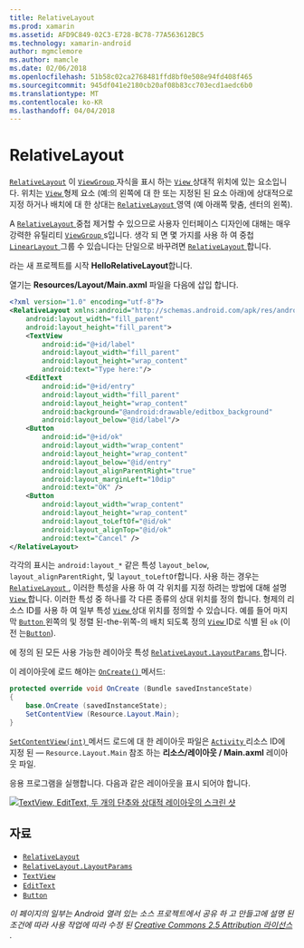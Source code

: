 ```yaml
---
title: RelativeLayout
ms.prod: xamarin
ms.assetid: AFD9C849-02C3-E728-BC78-77A563612BC5
ms.technology: xamarin-android
author: mgmclemore
ms.author: mamcle
ms.date: 02/06/2018
ms.openlocfilehash: 51b58c02ca2768481ffd8bf0e508e94fd408f465
ms.sourcegitcommit: 945df041e2180cb20af08b83cc703ecd1aedc6b0
ms.translationtype: MT
ms.contentlocale: ko-KR
ms.lasthandoff: 04/04/2018
---
```

# <a name="relativelayout"></a>RelativeLayout

[`RelativeLayout`](https://developer.xamarin.com/api/type/Android.Widget.RelativeLayout/) 이 [ `ViewGroup` ](https://developer.xamarin.com/api/type/Android.Views.ViewGroup/) 자식을 표시 하는 [ `View` ](https://developer.xamarin.com/api/type/Android.Views.View/) 상대적 위치에 있는 요소입니다. 위치는 [ `View` ](https://developer.xamarin.com/api/type/Android.Views.View/) 형제 요소 (예:의 왼쪽에 대 한 또는 지정된 된 요소 아래)에 상대적으로 지정 하거나 배치에 대 한 상대는 [ `RelativeLayout` ](https://developer.xamarin.com/api/type/Android.Widget.RelativeLayout/) 영역 (예 아래쪽 맞춤, 센터의 왼쪽).

A [ `RelativeLayout` ](https://developer.xamarin.com/api/type/Android.Widget.RelativeLayout/) 중첩 제거할 수 있으므로 사용자 인터페이스 디자인에 대해는 매우 강력한 유틸리티 [ `ViewGroup` ](https://developer.xamarin.com/api/type/Android.Views.ViewGroup/)s입니다. 생각 되 면 몇 가지를 사용 하 여 중첩 [ `LinearLayout` ](https://developer.xamarin.com/api/type/Android.Widget.LinearLayout/) 그룹 수 있습니다는 단일으로 바꾸려면 [ `RelativeLayout` ](https://developer.xamarin.com/api/type/Android.Widget.RelativeLayout/)합니다.

라는 새 프로젝트를 시작 **HelloRelativeLayout**합니다.

열기는 **Resources/Layout/Main.axml** 파일을 다음에 삽입 합니다.

```xml
<?xml version="1.0" encoding="utf-8"?>
<RelativeLayout xmlns:android="http://schemas.android.com/apk/res/android"
    android:layout_width="fill_parent"
    android:layout_height="fill_parent">
    <TextView
        android:id="@+id/label"
        android:layout_width="fill_parent"
        android:layout_height="wrap_content"
        android:text="Type here:"/>
    <EditText
        android:id="@+id/entry"
        android:layout_width="fill_parent"
        android:layout_height="wrap_content"
        android:background="@android:drawable/editbox_background"
        android:layout_below="@id/label"/>
    <Button
        android:id="@+id/ok"
        android:layout_width="wrap_content"
        android:layout_height="wrap_content"
        android:layout_below="@id/entry"
        android:layout_alignParentRight="true"
        android:layout_marginLeft="10dip"
        android:text="OK" />
    <Button
        android:layout_width="wrap_content"
        android:layout_height="wrap_content"
        android:layout_toLeftOf="@id/ok"
        android:layout_alignTop="@id/ok"
        android:text="Cancel" />
</RelativeLayout>
```

각각의 표시는 `android:layout_*` 같은 특성 `layout_below`, `layout_alignParentRight`, 및 `layout_toLeftOf`합니다.
사용 하는 경우는 [ `RelativeLayout` ](https://developer.xamarin.com/api/type/Android.Widget.RelativeLayout/), 이러한 특성을 사용 하 여 각 위치를 지정 하려는 방법에 대해 설명 [ `View` ](https://developer.xamarin.com/api/type/Android.Views.View/)합니다. 이러한 특성 중 하나를 각 다른 종류의 상대 위치를 정의 합니다. 형제의 리소스 ID를 사용 하 여 일부 특성 [ `View` ](https://developer.xamarin.com/api/type/Android.Views.View/) 상대 위치를 정의할 수 있습니다. 예를 들어 마지막 [ `Button` ](https://developer.xamarin.com/api/type/Android.Widget.Button/) 왼쪽의 및 정렬 된-the-위쪽-의 배치 되도록 정의 [ `View` ](https://developer.xamarin.com/api/type/Android.Views.View/) ID로 식별 된 `ok` (이전 는[`Button`](https://developer.xamarin.com/api/type/Android.Widget.Button/)).

에 정의 된 모든 사용 가능한 레이아웃 특성 [ `RelativeLayout.LayoutParams` ](https://developer.xamarin.com/api/type/Android.Widget.RelativeLayout+LayoutParams/)합니다.

이 레이아웃에 로드 해야는 [ `OnCreate()` ](https://developer.xamarin.com/api/member/Android.App.Activity.OnCreate/p/Android.OS.Bundle/) 메서드:

```csharp
protected override void OnCreate (Bundle savedInstanceState)
{
    base.OnCreate (savedInstanceState);
    SetContentView (Resource.Layout.Main);
}
```

[ `SetContentView(int)` ](https://developer.xamarin.com/api/member/Android.App.Activity.SetContentView/p/System.Int32/) 메서드 로드에 대 한 레이아웃 파일은 [ `Activity` ](https://developer.xamarin.com/api/type/Android.App.Activity/)리소스 ID에 지정 된 &mdash; `Resource.Layout.Main` 참조 하는 **리소스/레이아웃 / Main.axml** 레이아웃 파일.

응용 프로그램을 실행합니다. 다음과 같은 레이아웃을 표시 되어야 합니다.

[![TextView, EditText, 두 개의 단추와 상대적 레이아웃의 스크린 샷](relative-layout-images/helloviews2.png)](relative-layout-images/helloviews2.png#lightbox)


## <a name="resources"></a>자료

-   [`RelativeLayout`](https://developer.xamarin.com/api/type/Android.Widget.RelativeLayout/)
-   [`RelativeLayout.LayoutParams`](https://developer.xamarin.com/api/type/Android.Widget.RelativeLayout+LayoutParams/)
-   [`TextView`](https://developer.xamarin.com/api/type/Android.Widget.TextView/)
-   [`EditText`](https://developer.xamarin.com/api/type/Android.Widget.EditText/)
-   [`Button`](https://developer.xamarin.com/api/type/Android.Widget.Button/)


*이 페이지의 일부는 Android 열려 있는 소스 프로젝트에서 공유 하 고 만들고에 설명 된 조건에 따라 사용 작업에 따라 수정 된*
[*Creative Commons 2.5 Attribution 라이선스* ](http://creativecommons.org/licenses/by/2.5/).
